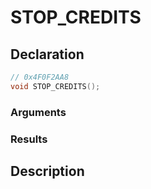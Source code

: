 # STOP_CREDITS

## Declaration
```cpp
// 0x4F0F2AA8
void STOP_CREDITS();
```

### Arguments

### Results

## Description
